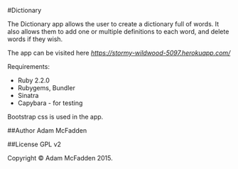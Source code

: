 #Dictionary

The Dictionary app allows the user to create a dictionary full of words. It also allows them to add one or multiple definitions to each word, and delete words if they wish.

The app can be visited here *https://stormy-wildwood-5097.herokuapp.com/*

Requirements:

- Ruby 2.2.0
- Rubygems, Bundler
- Sinatra
- Capybara - for testing

Bootstrap css is used in the app.

##Author
Adam McFadden

##License
GPL v2

Copyright &copy; Adam McFadden 2015.
